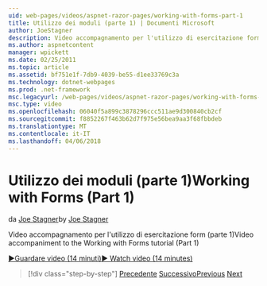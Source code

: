 ```yaml
---
uid: web-pages/videos/aspnet-razor-pages/working-with-forms-part-1
title: Utilizzo dei moduli (parte 1) | Documenti Microsoft
author: JoeStagner
description: Video accompagnamento per l'utilizzo di esercitazione form (parte 1)
ms.author: aspnetcontent
manager: wpickett
ms.date: 02/25/2011
ms.topic: article
ms.assetid: bf751e1f-7db9-4039-be55-d1ee33769c3a
ms.technology: dotnet-webpages
ms.prod: .net-framework
msc.legacyurl: /web-pages/videos/aspnet-razor-pages/working-with-forms-part-1
msc.type: video
ms.openlocfilehash: 06040f5a899c3878296ccc511ae9d300840cb2cf
ms.sourcegitcommit: f8852267f463b62d7f975e56bea9aa3f68fbbdeb
ms.translationtype: MT
ms.contentlocale: it-IT
ms.lasthandoff: 04/06/2018
---
```

<a name="working-with-forms-part-1"></a><span data-ttu-id="eaa7a-103">Utilizzo dei moduli (parte 1)</span><span class="sxs-lookup"><span data-stu-id="eaa7a-103">Working with Forms (Part 1)</span></span>
====================
<span data-ttu-id="eaa7a-104">da [Joe Stagner](https://github.com/JoeStagner)</span><span class="sxs-lookup"><span data-stu-id="eaa7a-104">by [Joe Stagner](https://github.com/JoeStagner)</span></span>

<span data-ttu-id="eaa7a-105">Video accompagnamento per l'utilizzo di esercitazione form (parte 1)</span><span class="sxs-lookup"><span data-stu-id="eaa7a-105">Video accompaniment to the Working with Forms tutorial (Part 1)</span></span>

[<span data-ttu-id="eaa7a-106">&#9654;Guardare video (14 minuti)</span><span class="sxs-lookup"><span data-stu-id="eaa7a-106">&#9654; Watch video (14 minutes)</span></span>](https://channel9.msdn.com/Blogs/ASP-NET-Site-Videos/working-with-forms-part-1)

> [!div class="step-by-step"]
> <span data-ttu-id="eaa7a-107">[Precedente](creating-a-consistent-look-part-2.md)
> [Successivo](working-with-forms-part-2.md)</span><span class="sxs-lookup"><span data-stu-id="eaa7a-107">[Previous](creating-a-consistent-look-part-2.md)
[Next](working-with-forms-part-2.md)</span></span>
